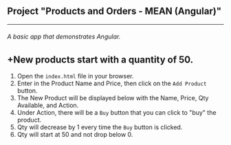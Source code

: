 ## Project "Products and Orders - MEAN (Angular)"
---
###### A basic app that demonstrates Angular.
+New products start with a quantity of 50.
---

1. Open the `index.html` file in your browser.
2. Enter in the Product Name and Price, then click on the `Add Product` button.
3. The New Product will be displayed below with the Name, Price, Qty Available, and Action.
4. Under Action, there will be a `Buy` button that you can click to "buy" the product.
5. Qty will decrease by 1 every time the `Buy` button is clicked.
6. Qty will start at 50 and not drop below 0.
